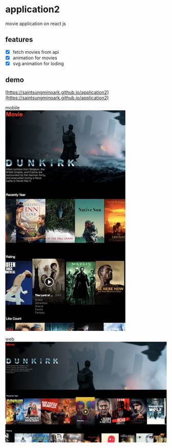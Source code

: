 # application2
movie application on react js

## features
- [x] fetch movies from api
- [x] animation for movies
- [x] svg animation for loding

## demo
[https://saintsungminpark.github.io/application2](https://saintsungminpark.github.io/application2)

mobile                 
![ex_screenshot](./screenshot1.jpg)

web
![ex_screenshot](./screenshot2.jpg)
